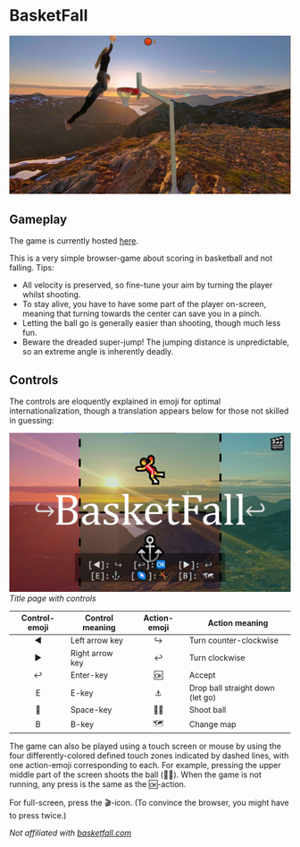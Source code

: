 # BasketFall

![Gameplay](img/readme_gameplay.png)

## Gameplay

The game is currently hosted [here](http://folk.ntnu.no/larsmse/basketfall/).

This is a very simple browser-game about scoring in basketball and not falling. Tips:

* All velocity is preserved, so fine-tune your aim by turning the player whilst shooting.
* To stay alive, you have to have some part of the player on-screen, meaning that turning towards the center can save
  you in a pinch.
* Letting the ball go is generally easier than shooting, though much less fun.
* Beware the dreaded super-jump! The jumping distance is unpredictable, so an extreme angle is inherently deadly.

## Controls  
The controls are eloquently explained in emoji for optimal internationalization, though a translation appears below for
those not skilled in guessing:

![Title page](img/readme_title.png)
*Title page with controls*

| Control-emoji | Control meaning | Action-emoji | Action meaning                   |
| :-----------: | --------------- | :----------: | -------------------------------- |
| ◀            | Left arrow key  | ↪            | Turn counter-clockwise           |
| ▶            | Right arrow key | ↩            | Turn clockwise                   |
| ↩            | Enter-key       | 🆗            | Accept                           |
| E             | E-key           | ⚓            | Drop ball straight down (let go) |
| 🌌            | Space-key       | 🤾‍♂️          | Shoot ball                       |
| B             | B-key           | 🗺           | Change map                       |

The game can also be played using a touch screen or mouse by using the four differently-colored defined touch zones
indicated by dashed lines, with one action-emoji corresponding to each. For example, pressing the upper middle part of
the screen shoots the ball (🤾‍♂️). When the game is not running, any press is the same as the 🆗-action.

For full-screen, press the 🎬-icon. (To convince the browser, you might have to press twice.)

*Not affiliated with [basketfall.com](https://basketfall.com/)*  